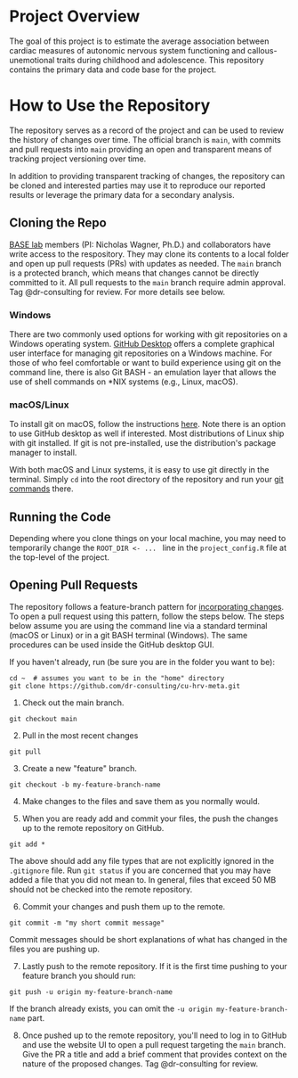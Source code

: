 # Project Overview

The goal of this project is to estimate the average association between cardiac measures of autonomic nervous system functioning and callous-unemotional traits during childhood and adolescence. This repository contains the primary data and code base for the project. 

# How to Use the Repository

The repository serves as a record of the project and can be used to review the history of changes over time. The official branch is `main`, with commits and pull requests into `main` providing an open and transparent means of tracking project versioning over time. 

In addition to providing transparent tracking of changes, the repository can be cloned and interested parties may use it to reproduce our reported results or leverage the primary data for a secondary analysis. 

## Cloning the Repo 

[BASE lab](https://www.bu.edu/cdl/baselab/) members (PI: Nicholas Wagner, Ph.D.)  and collaborators have write access to the respository. They may clone its contents to a local folder and open up pull requests (PRs) with updates as needed. The `main` branch is a protected branch, which means that changes cannot be directly committed to it. All pull requests to the `main` branch require admin approval. Tag @dr-consulting for review. For more details see below. 

### Windows

There are two commonly used options for working with git repositories on a Windows operating system. [GitHub Desktop](https://desktop.github.com/) offers a complete graphical user interface for managing git repositories on a Windows machine. For those of who feel comfortable or want to build experience using git on the command line, there is also Git BASH - an emulation layer that allows the use of shell commands on  *NIX systems (e.g., Linux, macOS). 

### macOS/Linux

To install git on macOS, follow the instructions [here](https://git-scm.com/book/en/v2/Getting-Started-Installing-Git). Note there is an option to use GitHub desktop as well if interested. Most distributions of Linux ship with git installed. If git is not pre-installed, use the distribution's package manager to install. 

With both macOS and Linux systems, it is easy to use git directly in the terminal. Simply `cd` into the root directory of the repository and run your [git commands](https://www.atlassian.com/git/tutorials/atlassian-git-cheatsheet) there.

## Running the Code 

Depending where you clone things on your local machine, you may need to temporarily change the `ROOT_DIR <- ... ` line in the `project_config.R` file at the top-level of the project. 

## Opening Pull Requests

The repository follows a feature-branch pattern for [incorporating changes](https://www.atlassian.com/git/tutorials/comparing-workflows/feature-branch-workflow). To open a pull request using this pattern, follow the steps below. The steps below assume you are using the command line via a standard terminal (macOS or Linux) or in a git BASH terminal (Windows). The same procedures can be used inside the GitHub desktop GUI. 

If you haven't already, run (be sure you are in the folder you want to be): 

```
cd ~  # assumes you want to be in the "home" directory 
git clone https://github.com/dr-consulting/cu-hrv-meta.git
```


1. Check out the main branch. 

```
git checkout main
```

2. Pull in the most recent changes

```
git pull
```

3. Create a new "feature" branch.

```
git checkout -b my-feature-branch-name
```

4. Make changes to the files and save them as you normally would.

5. When you are ready add and commit your files, the push the changes up to the remote repository on GitHub. 

```
git add * 
```

The above should add any file types that are not explicitly ignored in the `.gitignore` file. Run `git status` if you are concerned that you may have added a file that you did not mean to. In general, files that exceed 50 MB should not be checked into the remote repository. 

6. Commit your changes and push them up to the remote. 

```
git commit -m "my short commit message" 
```

Commit messages should be short explanations of what has changed in the files you are pushing up.

7. Lastly push to the remote repository. If it is the first time pushing to your feature branch you should run: 

```
git push -u origin my-feature-branch-name
```

If the branch already exists, you can omit the `-u origin my-feature-branch-name` part.

8.  Once pushed up to the remote repository, you'll need to log in to GitHub and use the website UI to open a pull request targeting the `main` branch. Give the PR a title and add a brief comment that provides context on the nature of the proposed changes. Tag @dr-consulting for review. 